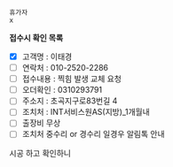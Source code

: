 ```
휴가자
x
```

**접수시 확인 목록**
- [x] 고객명 : 이태경
- [ ] 연락처 : 010-2520-2286
- [ ] 접수내용 : 찍힘 발생 교체 요청
- [ ] 오더확인 : 0310293791
- [ ] 주소지 : 초곡지구로83번길 4
- [ ] 조치처 : INT서비스원AS(지방)_1개월내
- [ ] 출장비 무상
- [ ] 조치처 중수리 or 경수리 일경우 알림톡 안내

시공 하고 확인하니

